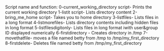 Script name and function:
0-current_working_directory script- Prints the current working directory
1-listit script- Lists directory content
2-bring_me_home script- Takes you to home directory
3-listfiles- Lists files in a long format
4-listmorefiles- Lists directory contents including hidden files in long format
5-listfilesdigitonly- Lists files in long format iwith user&group ID displayed numerically
6-firstdirectory - Creates directory in /tmp
7-movethatfile- moves a file named betty from /tmp to /tmp/my_first_directory
8-firstdelete- Deletes file named betty from /tmp/my_first_directory 
